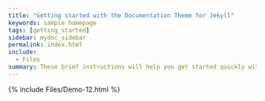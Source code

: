```yaml
---
title: "Getting started with the Documentation Theme for Jekyll"
keywords: sample homepage
tags: [getting_started]
sidebar: mydoc_sidebar
permalink: index.html
include:
  - Files
summary: These brief instructions will help you get started quickly with the theme. The other topics in this help provide additional information and detail about working with other aspects of this theme and Jekyll.
---
```


{% include Files/Demo-12.html %}